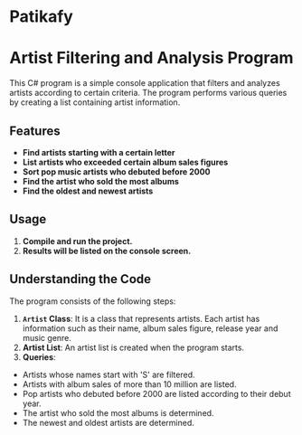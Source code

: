 # Patikafy

# Artist Filtering and Analysis Program

This C# program is a simple console application that filters and analyzes artists according to certain criteria. The program performs various queries by creating a list containing artist information.

## Features
- **Find artists starting with a certain letter**
- **List artists who exceeded certain album sales figures**
- **Sort pop music artists who debuted before 2000**
- **Find the artist who sold the most albums**
- **Find the oldest and newest artists**

## Usage
1. **Compile and run the project.**
2. **Results will be listed on the console screen.**

## Understanding the Code

The program consists of the following steps:

1. **`Artist` Class**: It is a class that represents artists. Each artist has information such as their name, album sales figure, release year and music genre.
2. **Artist List**: An artist list is created when the program starts.
3. **Queries**:
- Artists whose names start with 'S' are filtered.
- Artists with album sales of more than 10 million are listed.
- Pop artists who debuted before 2000 are listed according to their debut year.
- The artist who sold the most albums is determined.
- The newest and oldest artists are determined.
